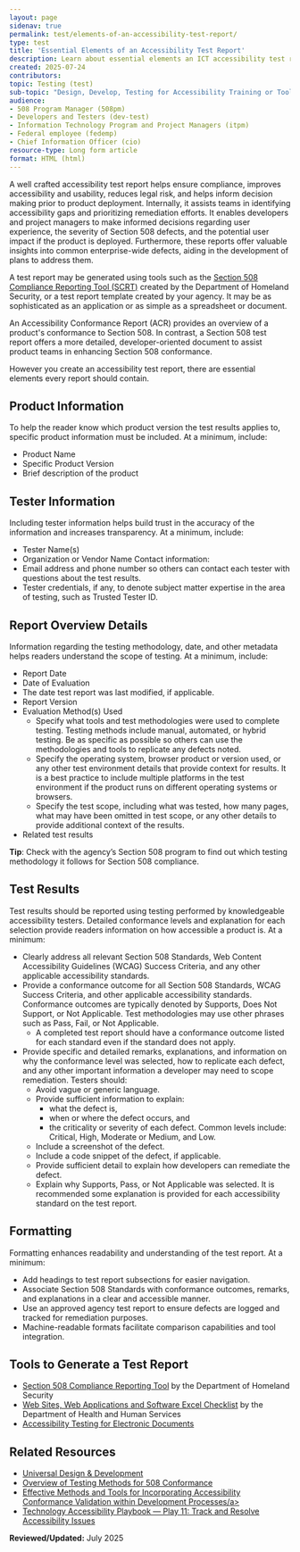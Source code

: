 ```yaml
---
layout: page
sidenav: true
permalink: test/elements-of-an-accessibility-test-report/
type: test
title: 'Essential Elements of an Accessibility Test Report'
description: Learn about essential elements an ICT accessibility test report should include in order to assist teams in identifying accessibility gaps and prioritizing remediation efforts.
created: 2025-07-24
contributors: 
topic: Testing (test)
sub-topic: "Design, Develop, Testing for Accessibility Training or Tools"
audience:
- 508 Program Manager (508pm)
- Developers and Testers (dev-test)
- Information Technology Program and Project Managers (itpm)
- Federal employee (fedemp)
- Chief Information Officer (cio)
resource-type: Long form article
format: HTML (html)
---
```


A well crafted accessibility test report helps ensure compliance, improves accessibility and usability, reduces legal risk, and helps inform decision making prior to product deployment. Internally, it assists teams in identifying accessibility gaps and prioritizing remediation efforts. It enables developers and project managers to make informed decisions regarding user experience, the severity of Section 508 defects, and the potential user impact if the product is deployed. Furthermore, these reports offer valuable insights into common enterprise-wide defects, aiding in the development of plans to address them.

A test report may be generated using tools such as the <a href="https://github.com/Section508Coordinators/SCRT" target="_blank" class="usa-link--external">Section 508 Compliance Reporting Tool (SCRT)</a> created by the Department of Homeland Security, or a test report template created by your agency. It may be as sophisticated as an application or as simple as a spreadsheet or document.

<div class="border-base radius-lg border-1px padding-1 bg-primary-lighter margin-bottom-4" style="margin-top: 1.0em;"><p>An Accessibility Conformance Report (ACR) provides an overview of a product's conformance to Section 508. In contrast, a Section 508 test report offers a more detailed, developer-oriented document to assist product teams in enhancing Section 508 conformance.</p></div>

However you create an accessibility test report, there are essential elements every report should contain.

## Product Information

To help the reader know which product version the test results applies to, specific product information must be included. At a minimum, include:

* Product Name  
* Specific Product Version  
* Brief description of the product

## Tester Information

Including tester information helps build trust in the accuracy of the information and increases transparency. At a minimum, include:

* Tester Name(s)   
* Organization or Vendor Name Contact information:  
* Email address and phone number so others can contact each tester with questions about the test results.  
* Tester credentials, if any, to denote subject matter expertise in the area of testing, such as Trusted Tester ID. 

## Report Overview Details

Information regarding the testing methodology, date, and other metadata helps readers understand the scope of testing. At a minimum, include:

* Report Date  
* Date of Evaluation   
* The date test report was last modified, if applicable.  
* Report Version  
* Evaluation Method(s) Used  
  * Specify what tools and test methodologies were used to complete testing. Testing methods include manual, automated, or hybrid testing. Be as specific as possible so others can use the methodologies and tools to replicate any defects noted.  
  * Specify the operating system, browser product or version used, or any other test environment details that provide context for results. It is a best practice to include multiple platforms in the test environment if the product runs on different operating systems or browsers.  
  * Specify the test scope, including what was tested, how many pages, what may have been omitted in test scope, or any other details to provide additional context of the results.  
* Related test results

<div class="border-base radius-lg border-1px padding-1 bg-primary-lighter margin-bottom-4" style="margin-top: 1.0em;"><p><strong>Tip</strong>: Check with the agency’s Section 508 program to find out which testing methodology it follows for Section 508 compliance.</p></div>

## Test Results

Test results should be reported using testing performed by knowledgeable accessibility testers. Detailed conformance levels and explanation for each selection provide readers information on how accessible a product is. At a minimum:

* Clearly address all relevant Section 508 Standards, Web Content Accessibility Guidelines (WCAG) Success Criteria, and any other applicable accessibility standards.  
* Provide a conformance outcome for all Section 508 Standards, WCAG Success Criteria, and other applicable accessibility standards. Conformance outcomes are typically denoted by Supports, Does Not Support, or Not Applicable. Test methodologies may use other phrases such as Pass, Fail, or Not Applicable.   
  * A completed test report should have a conformance outcome listed for each standard even if the standard does not apply.   
* Provide specific and detailed remarks, explanations, and information on why the conformance level was selected, how to replicate each defect, and any other important information a developer may need to scope remediation. Testers should:  
  * Avoid vague or generic language.  
  * Provide sufficient information to explain:  
    * what the defect is,  
    * when or where the defect occurs, and   
    * the criticality or severity of each defect. Common levels include: Critical, High, Moderate or Medium, and Low.   
  * Include a screenshot of the defect.   
  * Include a code snippet of the defect, if applicable.   
  * Provide sufficient detail to explain how developers can remediate the defect.   
  * Explain why Supports, Pass, or Not Applicable was selected. It is recommended some explanation is provided for each accessibility standard on the test report. 

## Formatting

Formatting enhances readability and understanding of the test report. At a minimum:

* Add headings to test report subsections for easier navigation.  
* Associate Section 508 Standards with conformance outcomes, remarks, and explanations in a clear and accessible manner.   
* Use an approved agency test report to ensure defects are logged and tracked for remediation purposes.  
* Machine-readable formats facilitate comparison capabilities and tool integration.

<h2>Tools to Generate a Test Report</h2>
<ul>
<li><a href="https://github.com/Section508Coordinators/SCRT" target="_blank" class="usa-link--external">Section 508 Compliance Reporting Tool</a> by the Department of Homeland Security</li>  
<li><a href="https://www.hhs.gov/sites/default/files/hhs-508-webapps-checklist.xlsx" target="_blank" class="usa-link--external">Web Sites, Web Applications and Software Excel Checklist</a> by the Department of Health and Human Services</li> 
<li><a href="{{site.baseurl}}/test/documents/">Accessibility Testing for Electronic Documents</a></li></ul>

<h2>Related Resources</h2>

<ul><li><a href="{{site.baseurl}}/develop/universal-design/">Universal Design & Development</a></li> 
<li><a href="{{site.baseurl}}/test/testing-overview/">Overview of Testing Methods for 508 Conformance</a></li>  
<li><a href="{{site.baseurl}}/develop/incorporating-accessibility-conformance/">Effective Methods and Tools for Incorporating Accessibility Conformance Validation within Development Processes/a></li>  
<li><a href="{{site.baseurl}}/manage/playbooks/technology-accessibility-playbook-intro/play11/">Technology Accessibility Playbook — Play 11: Track and Resolve Accessibility Issues</a></li></ul>

**Reviewed/Updated:** July 2025
